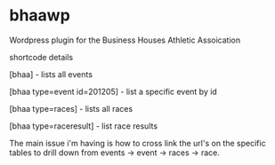 bhaawp
======

Wordpress plugin for the Business Houses Athletic Assoication

shortcode details

[bhaa] - lists all events

[bhaa type=event id=201205] - list a specific event by id

[bhaa type=races] - lists all races

[bhaa type=raceresult] - list race results

The main issue i'm having is how to cross link the url's on the specific tables to
drill down from events -> event -> races -> race.